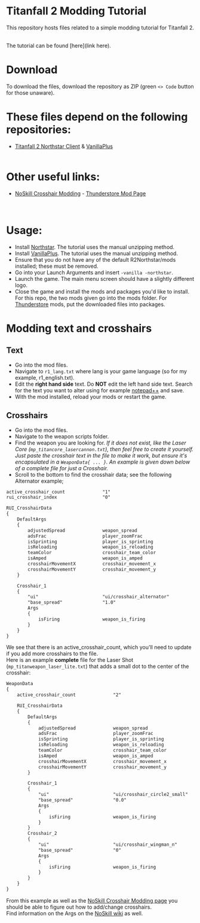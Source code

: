 # Titanfall 2 Modding Tutorial
This repository hosts files related to a simple modding tutorial for Titanfall 2. <BR> <BR>

The tutorial can be found [here](link here). <BR>
# Download
To download the files, download the repository as ZIP (green `<> Code` button for those unaware).
# These files depend on the following repositories: <BR>
- [Titanfall 2 Northstar Client](https://github.com/R2Northstar/Northstar) & [VanillaPlus](https://github.com/Zayveeo5e/NP.VanillaPlus) <BR> <BR>
# Other useful links: <BR>
- [NoSkill Crosshair Modding](https://noskill.gitbook.io/titanfall2/modding/weapon-config-info/crosshair-modding) - [Thunderstore Mod Page](https://thunderstore.io/c/northstar/)<BR><BR><BR>

# Usage: <BR>
- Install [Northstar](https://github.com/R2Northstar/Northstar). The tutorial uses the manual unzipping method.
- Install [VanillaPlus](https://github.com/Zayveeo5e/NP.VanillaPlus). The tutorial uses the manual unzipping method.
- Ensure that you do not have any of the default R2Northstar/mods installed; these must be removed.
- Go into your Launch Arguments and insert `-vanilla -northstar`.
- Launch the game. The main menu screen should have a slightly different logo.
- Close the game and install the mods and packages you'd like to install. For this repo, the two mods given go into the mods folder. For [Thunderstore](https://thunderstore.io/c/northstar/) mods, put the downloaded files into packages.
# Modding text and crosshairs
## Text
- Go into the mod files.
- Navigate to `r1_lang.txt` where lang is your game language (so for my example, r1_english.txt).
- Edit the **right hand side** text. Do **NOT** edit the left hand side text. Search for the text you want to alter using for example [notepad++](https://notepad-plus-plus.org/) and save.
- With the mod installed, reload your mods or restart the game.
## Crosshairs
- Go into the mod files.
- Navigate to the weapon scripts folder.
- Find the weapon you are looking for. *If it does not exist, like the Laser Core (`mp_titancore_lasercannon.txt`), then feel free to create it yourself. Just paste the crosshair text in the file to make it work, but ensure it's encapsulated in a `WeaponData{ ... }`. An example is given down below of a complete file for just a Crosshair.*
- Scroll to the bottom to find the crosshair data; see the following Alternator example;
```txt
active_crosshair_count				"1"
rui_crosshair_index					"0"

RUI_CrosshairData
{
	DefaultArgs
	{
		adjustedSpread				weapon_spread
		adsFrac 					player_zoomFrac
		isSprinting					player_is_sprinting
		isReloading					weapon_is_reloading
		teamColor					crosshair_team_color
		isAmped						weapon_is_amped
		crosshairMovementX          crosshair_movement_x
		crosshairMovementY          crosshair_movement_y
	}

	Crosshair_1
	{
		"ui"						"ui/crosshair_alternator"
		"base_spread"				"1.0"
		Args
		{
			isFiring				weapon_is_firing
		}
	}
}
```
We see that there is an active_crosshair_count, which you'll need to update if you add more crosshairs to the file. <BR>
Here is an example **complete** file for the Laser Shot (`mp_titanweapon_laser_lite.txt`) that adds a small dot to the center of the crosshair: <BR>
```txt
WeaponData
{
	active_crosshair_count				"2"

	RUI_CrosshairData
	{
		DefaultArgs
		{
			adjustedSpread				weapon_spread
			adsFrac 					player_zoomFrac
			isSprinting					player_is_sprinting
			isReloading					weapon_is_reloading
			teamColor					crosshair_team_color
			isAmped						weapon_is_amped
			crosshairMovementX          crosshair_movement_x
			crosshairMovementY          crosshair_movement_y
		}

		Crosshair_1
		{
			"ui"						"ui/crosshair_circle2_small"
			"base_spread"				"0.0"
			Args
			{
				isFiring				weapon_is_firing
			}
		}
		Crosshair_2
		{
			"ui"						"ui/crosshair_wingman_n"
			"base_spread"				"0"
			Args
			{
				isFiring				weapon_is_firing
			}
		}
	}
}
```
From this example as well as the [NoSkill Crosshair Modding page](https://noskill.gitbook.io/titanfall2/modding/weapon-config-info/crosshair-modding) you should be able to figure out how to add/change crosshairs. <BR>
Find information on the Args on the [NoSkill wiki](https://noskill.gitbook.io/titanfall2/modding/weapon-config-info) as well.
